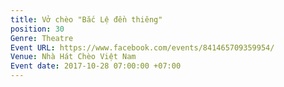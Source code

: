 ```yaml
---
title: Vở chèo "Bắc Lệ đền thiêng"
position: 30
Genre: Theatre
Event URL: https://www.facebook.com/events/841465709359954/
Venue: Nhà Hát Chèo Việt Nam
Event date: 2017-10-28 07:00:00 +07:00
---
```


